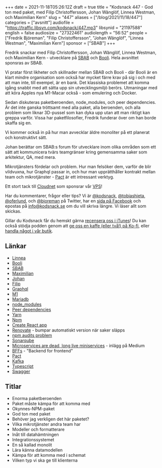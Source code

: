 +++
date = 2021-11-18T05:26:12Z
draft = true
title = "Kodsnack 447 - God ton med paket, med Filip Christoffersson, Johan Wänglöf, Linnea Westman, och Maximilian Kern"
slug = "447"
aliases = ["/blog/2021/11/18/447"]
categories = ["avsnitt"]
audiofile = "https://traffic.libsyn.com/kodsnack/447.mp3"
libsynid = "21197588"
english = false
audiosize = "27322461"
audiolength = "56:52"
people = ["Fredrik Björeman", "Filip Christoffersson", "Johan Wänglöf", "Linnea Westman", "Maximilian Kern"]
sponsor = ["SBAB"]
+++

Fredrik snackar med Filip Christoffersson, Johan Wänglöf, Linnea Westman, och Maximilian Kern - utvecklare på [SBAB](https://www.sbab.se/) och [Booli](https://www.booli.se/). Hela avsnittet sponsras av SBAB.

Vi pratar först likheter och skillnader mellan SBAB och Booli - där Booli är en klart mindre organisation som också har mycket färre krav på sig i och med att man inte, till exempel, är en bank. Det klassiska problemet att komma igång snabbt med att sätta upp sin utvecklingsmiljö berörs. Utmaningar med att köra Apples nya M1-Macar också - som emulering och Docker.

Sedan diskuteras paketberoenden, node_modules, och peer dependencies. Är det inte ganska tröttsamt med alla paket, alla beroenden, och alla problem som liknar 3D-pussel som kan dyka upp utan att man riktigt kan greppa varför. Vissa har paketfilosofier, Fredrik funderar över om han borde skaffa sig en.

Vi kommer också in på hur man avvecklar äldre monoliter på ett planerat och konstruktivt sätt.

Johan berättar om SBAB:s forum för utvecklare inom olika områden som ett sätt att kommunicera tvärs teamgränser kring gemensamma saker som arkitektur, QA, med mera.

Mikrotjänsters fördelar och problem. Hur man felsöker dem, varför de blir vildvuxna, hur Graphql passar in, och hur man upprätthåller kontrakt mellan team och mikrotjänster - [Pact](pact.io) är ett intressant verktyg.

Ett stort tack till [Cloudnet](https://www.cloudnet.se) som sponsrar vår [VPS](https://en.wikipedia.org/wiki/Virtual_private_server)!

Har du kommentarer, frågor eller tips? Vi är [@kodsnack](https://www.twitter.com/kodsnack), [@tobiashieta](https://www.twitter.com/tobiashieta), [@oferlund](https://www.twitter.com/oferlund), och [@bjoreman](https://www.twitter.com/bjoreman) på Twitter, har en [sida på Facebook](https://www.facebook.com/kodsnack) och epostas på [info@kodsnack.se](mailto:info@kodsnack.se) om du vill skriva längre. Vi läser allt som skickas.

Gillar du Kodsnack får du hemskt gärna [recensera oss i iTunes](https://itunes.apple.com/se/podcast/kodsnack/id561631498?l=en)! Du kan också stödja podden genom att <a href="https://ko-fi.com/kodsnack" rel="payment">ge oss en kaffe (eller två!) på Ko-fi</a>, eller [handla något i vår butik](https://shop.spreadshirt.se/kodsnack/).

## Länkar ##
* [Linnea](https://www.linkedin.com/in/linnea-westman-7b74ab9a/)
* [Booli](https://www.booli.se/)
* [SBAB](https://www.sbab.se/)
* [Maximilian](https://www.linkedin.com/in/maximilian-kern-945433b0/)
* [Johan](https://www.linkedin.com/in/johan-w%C3%A4ngl%C3%B6f-09076192/)
* [Filip](https://www.linkedin.com/in/filip-christoffersson-bb8b5354/)
* [Graphql](https://en.wikipedia.org/wiki/GraphQL)
* [M1](https://en.wikipedia.org/wiki/Apple_M1)
* [Mariadb](https://en.wikipedia.org/wiki/MariaDB)
* [node_modules](https://docs.npmjs.com/cli/v7/configuring-npm/folders)
* [Peer dependencies](https://nodejs.org/en/blog/npm/peer-dependencies/)
* [Yarn](https://yarnpkg.com/)
* [Npm](https://en.wikipedia.org/wiki/Npm_%28software%29)
* [Create React app](https://create-react-app.dev/)
* [Renovate](https://github.com/renovatebot) - bumpar automatiskt version när saker släpps
* [npm audits problem](https://overreacted.io/npm-audit-broken-by-design/)
* [Sonarqube](https://www.sonarqube.org/)
* [Microservices are dead, long live miniservices](https://blog.bitsrc.io/microservices-are-dead-long-live-miniservices-40e4ccf4741) - inlägg på Medium
* [BFFs](https://nordicapis.com/building-a-backend-for-frontend-shim-for-your-microservices/) - "Backend for frontend"
* [Pact](pact.io)
* [Kafka](https://en.wikipedia.org/wiki/Apache_Kafka)
* [Typescript](https://en.wikipedia.org/wiki/TypeScript)
* [Swagger](https://en.wikipedia.org/wiki/Swagger_%28software%29)

## Titlar ##
* Enorma paketberoenden
* Paket måste kämpa för att komma med
* Okynnes-NPM-paket
* God ton med paket
* Behöver jag verkligen det här paketet?
* Vilka mikrotjänster andra team har
* Modeller och formatterare
* Inåt till datahämtningen
* Integrationssystemet
* En så kallad monolit
* Lära känna datamodellen
* Kämpa för att komma med i schemat
* Vilken typ vi ska ge till klienterna